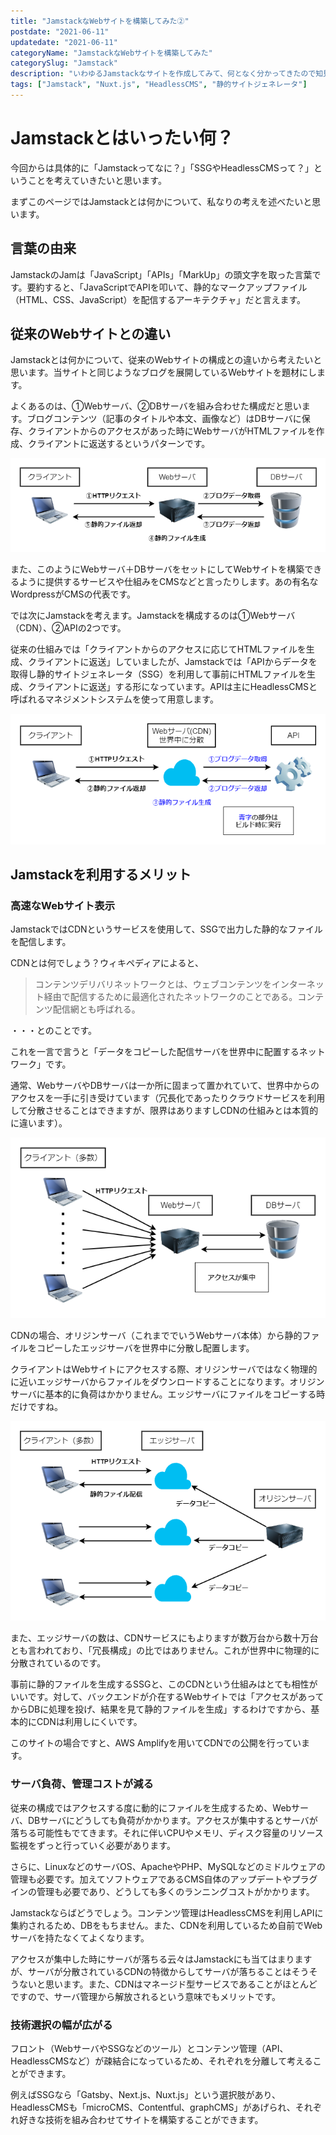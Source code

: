 ```yaml
---
title: "JamstackなWebサイトを構築してみた②"
postdate: "2021-06-11"
updatedate: "2021-06-11"
categoryName: "JamstackなWebサイトを構築してみた"
categorySlug: "Jamstack"
description: "いわゆるJamstackなサイトを作成してみて、何となく分かってきたので知見を記載します。"
tags: ["Jamstack", "Nuxt.js", "HeadlessCMS", "静的サイトジェネレータ"]
---
```


# Jamstackとはいったい何？

今回からは具体的に「Jamstackってなに？」「SSGやHeadlessCMSって？」ということを考えていきたいと思います。

まずこのページではJamstackとは何かについて、私なりの考えを述べたいと思います。

## 言葉の由来

JamstackのJamは「JavaScript」「APIs」「MarkUp」の頭文字を取った言葉です。要約すると、「JavaScriptでAPIを叩いて、静的なマークアップファイル（HTML、CSS、JavaScript）を配信するアーキテクチャ」だと言えます。

## 従来のWebサイトとの違い

Jamstackとは何かについて、従来のWebサイトの構成との違いから考えたいと思います。当サイトと同じようなブログを展開しているWebサイトを題材にします。

よくあるのは、①Webサーバ、②DBサーバを組み合わせた構成だと思います。ブログコンテンツ（記事のタイトルや本文、画像など）はDBサーバに保存、クライアントからのアクセスがあった時にWebサーバがHTMLファイルを作成、クライアントに返送するというパターンです。

![](images/image01.png)

また、このようにWebサーバ＋DBサーバをセットにしてWebサイトを構築できるように提供するサービスや仕組みをCMSなどと言ったりします。あの有名なWordpressがCMSの代表です。

では次にJamstackを考えます。Jamstackを構成するのは①Webサーバ（CDN）、②APIの2つです。

従来の仕組みでは「クライアントからのアクセスに応じてHTMLファイルを生成、クライアントに返送」していましたが、Jamstackでは「APIからデータを取得し静的サイトジェネレータ（SSG）を利用して事前にHTMLファイルを生成、クライアントに返送」する形になっています。APIは主にHeadlessCMSと呼ばれるマネジメントシステムを使って用意します。

![](images/image02.png)

## Jamstackを利用するメリット

### 高速なWebサイト表示

JamstackではCDNというサービスを使用して、SSGで出力した静的なファイルを配信します。

CDNとは何でしょう？ウィキペディアによると、

> コンテンツデリバリネットワークとは、ウェブコンテンツをインターネット経由で配信するために最適化されたネットワークのことである。コンテンツ配信網とも呼ばれる。

・・・とのことです。

これを一言で言うと「データをコピーした配信サーバを世界中に配置するネットワーク」です。

通常、WebサーバやDBサーバは一か所に固まって置かれていて、世界中からのアクセスを一手に引き受けています（冗長化であったりクラウドサービスを利用して分散させることはできますが、限界はありますしCDNの仕組みとは本質的に違います）。

![](images/image03.png)

CDNの場合、オリジンサーバ（これまででいうWebサーバ本体）から静的ファイルをコピーしたエッジサーバを世界中に分散し配置します。

クライアントはWebサイトにアクセスする際、オリジンサーバではなく物理的に近いエッジサーバからファイルをダウンロードすることになります。オリジンサーバに基本的に負荷はかかりません。エッジサーバにファイルをコピーする時だけですね。

![](images/image04.png)

また、エッジサーバの数は、CDNサービスにもよりますが数万台から数十万台とも言われており、「冗長構成」の比ではありません。これが世界中に物理的に分散されているのです。

事前に静的ファイルを生成するSSGと、このCDNという仕組みはとても相性がいいです。対して、バックエンドが介在するWebサイトでは「アクセスがあってからDBに処理を投げ、結果を見て静的ファイルを生成」するわけですから、基本的にCDNは利用しにくいです。

このサイトの場合ですと、AWS Amplifyを用いてCDNでの公開を行っています。

### サーバ負荷、管理コストが減る

従来の構成ではアクセスする度に動的にファイルを生成するため、Webサーバ、DBサーバにどうしても負荷がかかります。アクセスが集中するとサーバが落ちる可能性もでてきます。それに伴いCPUやメモリ、ディスク容量のリソース監視をずっと行っていく必要があります。

さらに、LinuxなどのサーバOS、ApacheやPHP、MySQLなどのミドルウェアの管理も必要です。加えてソフトウェアであるCMS自体のアップデートやプラグインの管理も必要であり、どうしても多くのランニングコストがかかります。

Jamstackならばどうでしょう。コンテンツ管理はHeadlessCMSを利用しAPIに集約されるため、DBをもちません。また、CDNを利用しているため自前でWebサーバを持たなくてよくなります。

アクセスが集中した時にサーバが落ちる云々はJamstackにも当てはまりますが、サーバが分散されているCDNの特徴からしてサーバが落ちることはそうそうないと思います。また、CDNはマネージド型サービスであることがほとんどですので、サーバ管理から解放されるという意味でもメリットです。

### 技術選択の幅が広がる

フロント（WebサーバやSSGなどのツール）とコンテンツ管理（API、HeadlessCMSなど）が疎結合になっているため、それぞれを分離して考えることができます。

例えばSSGなら「Gatsby、Next.js、Nuxt.js」という選択肢があり、HeadlessCMSも「microCMS、Contentful、graphCMS」があげられ、それぞれ好きな技術を組み合わせてサイトを構築することができます。